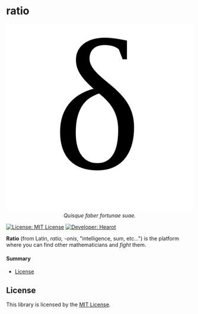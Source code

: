 # ratio

<p align="center">
    <img src="https://github.com/hearot/ratio/blob/master/ratio/static/logo.png" alt="ratio" />
    <br>
    <i>Quisque faber fortunae suae.</i>
    <br>
</p>

[![License: MIT License](https://img.shields.io/badge/License-GNU%20General%20Public%20License%20v3-blue.svg)](https://github.com/hearot/thelatinlibrary/blob/master/LICENSE) [![Developer: Hearot](https://img.shields.io/badge/Developer-%20Hearot-red.svg)](https://hearot.it)


**Ratio** (from Latin, *ratio, -onis*, "intelligence, sum, etc...") is the platform where you can find other mathematicians and *fight* them.

#### Summary
 * [License](#license)

## License

This library is licensed by the [MIT License](https://github.com/hearot/ratio/blob/master/LICENSE).